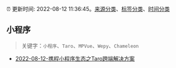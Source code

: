 :alarm_clock: 更新时间: 2022-08-12 11:36:45。[来源分类](../README.md)、[标签分类](../TAGS.md)、[时间分类](../TIMELINE.md)

## 小程序


> 关键字：`小程序`、`Taro`、`MPVue`、`Wepy`、`Chameleon`



- [2022-08-12-携程小程序生态之Taro跨端解决方案](https://toutiao.io/k/5o14o6m) 